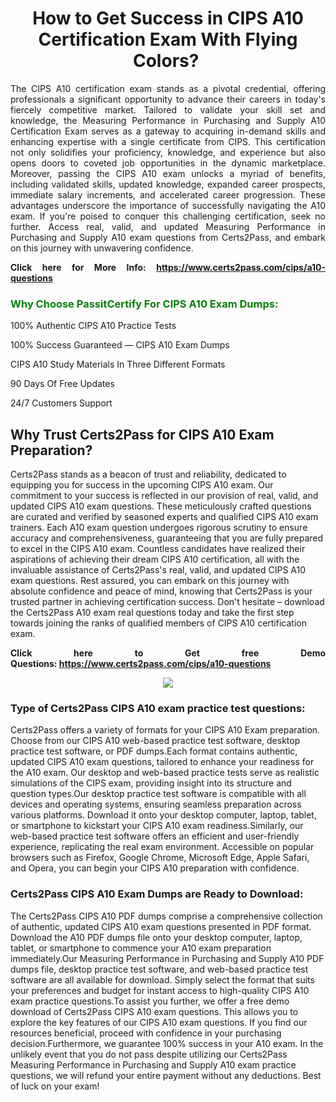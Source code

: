 <h1 style="text-align: center;"><strong>How to Get Success in CIPS A10 Certification Exam With Flying Colors? </strong></h1>

<p style="text-align: justify;">The CIPS A10 certification exam stands as a pivotal credential, offering professionals a significant opportunity to advance their careers in today's fiercely competitive market. Tailored to validate your skill set and knowledge, the Measuring Performance in Purchasing and Supply A10 Certification Exam serves as a gateway to acquiring in-demand skills and enhancing expertise with a single certificate from CIPS. This certification not only solidifies your proficiency, knowledge, and experience but also opens doors to coveted job opportunities in the dynamic marketplace. Moreover, passing the CIPS A10 exam unlocks a myriad of benefits, including validated skills, updated knowledge, expanded career prospects, immediate salary increments, and accelerated career progression. These advantages underscore the importance of successfully navigating the A10 exam. If you're poised to conquer this challenging certification, seek no further. Access real, valid, and updated Measuring Performance in Purchasing and Supply A10 exam questions from Certs2Pass, and embark on this journey with unwavering confidence.</p>

<p style="text-align: justify;"><strong>Click here for More Info: <a href="https://www.certs2pass.com/cips/a10-questions">https://www.certs2pass.com/cips/a10-questions</a></strong></p>

<h3><strong><span style="display:block; color:Green;">Why Choose PassitCertify For CIPS A10 Exam Dumps: </span></strong></h3>

<p style="text-align: justify;">100% Authentic CIPS A10 Practice Tests</p>

<p style="text-align: justify;">100% Success Guaranteed — CIPS A10 Exam Dumps</p>

<p style="text-align: justify;">CIPS A10 Study Materials In Three Different Formats</p>

<p style="text-align: justify;">90 Days Of Free Updates</p>

<p style="text-align: justify;">24/7 Customers Support</p>

<h2><strong>Why Trust Certs2Pass for CIPS A10 Exam Preparation?</strong></h2>

<p>Certs2Pass stands as a beacon of trust and reliability, dedicated to equipping you for success in the upcoming CIPS A10 exam. Our commitment to your success is reflected in our provision of real, valid, and updated CIPS A10 exam questions. These meticulously crafted questions are curated and verified by seasoned experts and qualified CIPS A10 exam trainers. Each A10 exam question undergoes rigorous scrutiny to ensure accuracy and comprehensiveness, guaranteeing that you are fully prepared to excel in the CIPS A10 exam. Countless candidates have realized their aspirations of achieving their dream CIPS A10 certification, all with the invaluable assistance of Certs2Pass's real, valid, and updated CIPS A10 exam questions. Rest assured, you can embark on this journey with absolute confidence and peace of mind, knowing that Certs2Pass is your trusted partner in achieving certification success. Don't hesitate – download the Certs2Pass A10 exam real questions today and take the first step towards joining the ranks of qualified members of CIPS A10 certification exam.</p>

<p style="text-align: justify;"><strong>Click here to Get free Demo Questions: <a href="https://www.certs2pass.com/cips/a10-questions">https://www.certs2pass.com/cips/a10-questions</a></strong></p>

<p style="text-align: center;"><img src="https://i.imgur.com/8DtcaoZ.jpg" /></p>

<h3 style="text-align: justify;"><strong>Type of Certs2Pass CIPS A10 exam practice test questions:</strong></h3>

<p>Certs2Pass offers a variety of formats for your CIPS A10 Exam preparation. Choose from our CIPS A10 web-based practice test software, desktop practice test software, or PDF dumps.Each format contains authentic, updated CIPS A10 exam questions, tailored to enhance your readiness for the A10 exam. Our desktop and web-based practice tests serve as realistic simulations of the CIPS exam, providing insight into its structure and question types.Our desktop practice test software is compatible with all devices and operating systems, ensuring seamless preparation across various platforms. Download it onto your desktop computer, laptop, tablet, or smartphone to kickstart your CIPS A10 exam readiness.Similarly, our web-based practice test software offers an efficient and user-friendly experience, replicating the real exam environment. Accessible on popular browsers such as Firefox, Google Chrome, Microsoft Edge, Apple Safari, and Opera, you can begin your CIPS A10 preparation with confidence.</p>

<h3 style="text-align: justify;"><strong>Certs2Pass CIPS A10 Exam Dumps are Ready to Download:</strong></h3>

<p>The Certs2Pass CIPS A10 PDF dumps comprise a comprehensive collection of authentic, updated CIPS A10 exam questions presented in PDF format. Download the A10 PDF dumps file onto your desktop computer, laptop, tablet, or smartphone to commence your A10 exam preparation immediately.Our Measuring Performance in Purchasing and Supply A10 PDF dumps file, desktop practice test software, and web-based practice test software are all available for download. Simply select the format that suits your preferences and budget for instant access to high-quality CIPS A10 exam practice questions.To assist you further, we offer a free demo download of Certs2Pass CIPS A10 exam questions. This allows you to explore the key features of our CIPS A10 exam questions. If you find our resources beneficial, proceed with confidence in your purchasing decision.Furthermore, we guarantee 100% success in your A10 exam. In the unlikely event that you do not pass despite utilizing our Certs2Pass Measuring Performance in Purchasing and Supply A10 exam practice questions, we will refund your entire payment without any deductions. Best of luck on your exam!</p>
